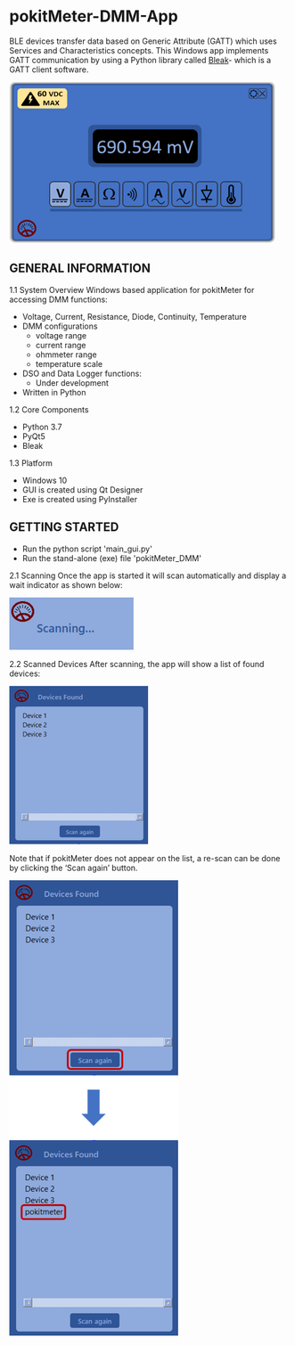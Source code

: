 # pokitMeter-DMM-App
BLE devices transfer data based on Generic Attribute (GATT) which uses Services and Characteristics concepts. This Windows app implements GATT communication by using a Python library called [Bleak](https://pypi.org/project/bleak/)- which is a GATT client software.

![](/images/dmm_image.png)

 ##	GENERAL INFORMATION

1.1	System Overview
Windows based application for pokitMeter for accessing DMM functions: 

* Voltage, Current, Resistance, Diode, Continuity, Temperature
* DMM configurations
   * voltage range
   * current range
   * ohmmeter range
   * temperature scale
* DSO  and Data Logger functions:
   * Under development
* Written in Python

1.2	Core Components
* Python 3.7
* PyQt5
* Bleak

1.3	Platform
* Windows 10
* GUI is created using Qt Designer
* Exe is created using PyInstaller


## GETTING STARTED
* Run the python script 'main_gui.py'
* Run the stand-alone (exe) file 'pokitMeter_DMM'

2.1	Scanning
Once the app is started it will scan automatically and display a wait indicator as shown below:

![](/images/scanning.png)

2.2	Scanned Devices
After scanning, the app will show a list of found devices:

![](/images/scanned_devices.png)

Note that if pokitMeter does not appear on the list, a re-scan can be done by clicking the ‘Scan again’ button.

![](/images/re-scanning.png)
